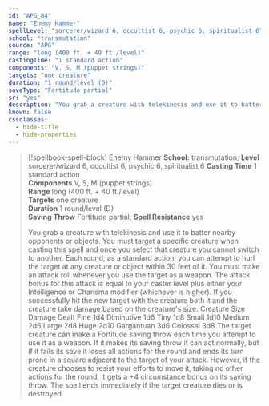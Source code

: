 ```yaml
---
id: "APG_84"
name: "Enemy Hammer"
spellLevel: "sorcerer/wizard 6, occultist 6, psychic 6, spiritualist 6"
school: "transmutation"
source: "APG"
range: "long (400 ft. + 40 ft./level)"
castingTime: "1 standard action"
components: "V, S, M (puppet strings)"
targets: "one creature"
duration: "1 round/level (D)"
saveType: "Fortitude partial"
sr: "yes"
description: "You grab a creature with telekinesis and use it to batter nearby opponents or objects. You must target a specific creature when casting this spell and once you select that creature you cannot switch to another. Each round, as a standard action, you can attempt to hurl the target at any creature or object within 30 feet of it. You must make an attack roll whenever you use the target as a weapon. The attack bonus for this attack is equal to your caster level plus either your Intelligence or Charisma modifier (whichever is higher). If you successfully hit the new target with the creature both it and the creature take damage based on the creature's size. Creature Size Damage Dealt Fine 1d4 Diminutive 1d6 Tiny 1d8 Small 1d10 Medium 2d6 Large 2d8 Huge 2d10 Gargantuan 3d6 Colossal 3d8 The target creature can make a Fortitude saving throw each time you attempt to use it as a weapon. If it makes its saving throw it can act normally, but if it fails its save it loses all actions for the round and ends its turn prone in a square adjacent to the target of your attack. However, if the creature chooses to resist your efforts to move it, taking no other actions for the round, it gets a +4 circumstance bonus on its saving throw. The spell ends immediately if the target creature dies or is destroyed."
known: false
cssclasses:
  - hide-title
  - hide-properties
---
```


> [!spellbook-spell-block] Enemy Hammer
> **School:** transmutation; **Level** sorcerer/wizard 6, occultist 6, psychic 6, spiritualist 6
> **Casting Time** 1 standard action  
> **Components** V, S, M (puppet strings)  
> **Range** long (400 ft. + 40 ft./level)  
> **Targets** one creature  
> **Duration** 1 round/level (D)  
> **Saving Throw** Fortitude partial; **Spell Resistance** yes
> 
> You grab a creature with telekinesis and use it to batter nearby opponents or objects. You must target a specific creature when casting this spell and once you select that creature you cannot switch to another. Each round, as a standard action, you can attempt to hurl the target at any creature or object within 30 feet of it. You must make an attack roll whenever you use the target as a weapon. The attack bonus for this attack is equal to your caster level plus either your Intelligence or Charisma modifier (whichever is higher). If you successfully hit the new target with the creature both it and the creature take damage based on the creature's size. Creature Size Damage Dealt Fine 1d4 Diminutive 1d6 Tiny 1d8 Small 1d10 Medium 2d6 Large 2d8 Huge 2d10 Gargantuan 3d6 Colossal 3d8 The target creature can make a Fortitude saving throw each time you attempt to use it as a weapon. If it makes its saving throw it can act normally, but if it fails its save it loses all actions for the round and ends its turn prone in a square adjacent to the target of your attack. However, if the creature chooses to resist your efforts to move it, taking no other actions for the round, it gets a +4 circumstance bonus on its saving throw. The spell ends immediately if the target creature dies or is destroyed.
